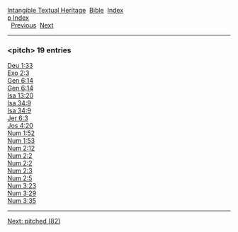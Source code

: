 [Intangible Textual Heritage](../../index)  [Bible](../index) 
[Index](index)   
[p Index](_p_)  
  [Previous](c08571)  [Next](c08573) 

------------------------------------------------------------------------

### &lt;pitch&gt; 19 entries

[Deu 1:33](../kjv/deu001.htm#033)  
[Exo 2:3](../kjv/exo002.htm#003)  
[Gen 6:14](../kjv/gen006.htm#014)  
[Gen 6:14](../kjv/gen006.htm#014)  
[Isa 13:20](../kjv/isa013.htm#020)  
[Isa 34:9](../kjv/isa034.htm#009)  
[Isa 34:9](../kjv/isa034.htm#009)  
[Jer 6:3](../kjv/jer006.htm#003)  
[Jos 4:20](../kjv/jos004.htm#020)  
[Num 1:52](../kjv/num001.htm#052)  
[Num 1:53](../kjv/num001.htm#053)  
[Num 2:12](../kjv/num002.htm#012)  
[Num 2:2](../kjv/num002.htm#002)  
[Num 2:2](../kjv/num002.htm#002)  
[Num 2:3](../kjv/num002.htm#003)  
[Num 2:5](../kjv/num002.htm#005)  
[Num 3:23](../kjv/num003.htm#023)  
[Num 3:29](../kjv/num003.htm#029)  
[Num 3:35](../kjv/num003.htm#035)  

------------------------------------------------------------------------

[Next: pitched (82)](c08573)
